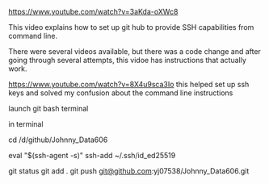 https://www.youtube.com/watch?v=3aKda-oXWc8

This video explains how to set up git hub to provide SSH capabilities from command line.

There were several videos available, but there was a code change and after going through several attempts, this vidoe has instructions that actually work.


https://www.youtube.com/watch?v=8X4u9sca3Io
this helped set up ssh keys and solved my confusion about the command line instructions


launch git bash terminal

in terminal

cd /d/github/Johnny_Data606

eval "$(ssh-agent -s)"
ssh-add ~/.ssh/id_ed25519

git status
git add .
git push git@github.com:yj07538/Johnny_Data606.git
